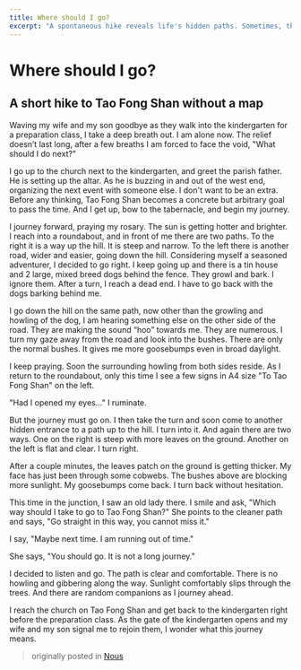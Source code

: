 ```yaml
---
title: Where should I go?
excerpt: "A spontaneous hike reveals life's hidden paths. Sometimes, the clearest way forward appears when we open our eyes and trust the journey, even when lost."
---
```

# Where should I go?

## A short hike to Tao Fong Shan without a map

Waving my wife and my son goodbye as they walk into the kindergarten for a preparation class, I take a deep breath out. I am alone now. The relief doesn’t last long, after a few breaths I am forced to face the void, "What should I do next?"

I go up to the church next to the kindergarten, and greet the parish father. He is setting up the altar. As he is buzzing in and out of the west end, organizing the next event with someone else. I don't want to be an extra. Before any thinking, Tao Fong Shan becomes a concrete but arbitrary goal to pass the time. And I get up, bow to the tabernacle, and begin my journey.

I journey forward, praying my rosary. The sun is getting hotter and brighter. I reach into a roundabout, and in front of me there are two paths. To the right it is a way up the hill. It is steep and narrow. To the left there is another road, wider and easier, going down the hill. Considering myself a seasoned adventurer, I decided to go right. I keep going up and there is a tin house and 2 large, mixed breed dogs behind the fence. They growl and bark. I ignore them. After a turn,  I reach a dead end. I have to go back with the dogs barking behind me.

I go down the hill on the same path, now other than the growling and howling of the dog, I am hearing something else on the other side of the road. They are making the sound “hoo” towards me. They are numerous. I turn my gaze away from the road and look into the bushes. There are only the normal bushes. It gives me more goosebumps even in broad daylight.

I keep praying. Soon the surrounding howling from both sides reside. As I return to the roundabout, only this time I see a few signs in A4 size "To Tao Fong Shan" on the left.

"Had I opened my eyes..." I ruminate.

But the journey must go on. I then take the turn and soon come to another hidden entrance to a path up to the hill. I turn into it. And again there are two ways. One on the right is steep with more leaves on the ground. Another on the left is flat and clear. I turn right.

After a couple minutes, the leaves patch on the ground is getting thicker. My face has just been through some cobwebs. The bushes above are blocking more sunlight. My goosebumps come back. I turn back without hesitation.

This time in the junction, I saw an old lady there. I smile and ask, "Which way should I take to go to Tao Fong Shan?" She points to the cleaner path and says, "Go straight in this way, you cannot miss it."

I say, "Maybe next time. I am running out of time."

She says, "You should go. It is not a long journey."

I decided to listen and go. The path is clear and comfortable. There is no howling and gibbering along the way. Sunlight comfortably slips through the trees. And there are random companions as I journey ahead.

I reach the church on Tao Fong Shan and get back to the kindergarten right before the preparation class. As the gate of the kindergarten opens and my wife and my son signal me to rejoin them, I wonder what this journey means.

> originally posted in [Nous](https://nousone.substack.com/p/short-story-where-should-i-go?r=iqxi6)
